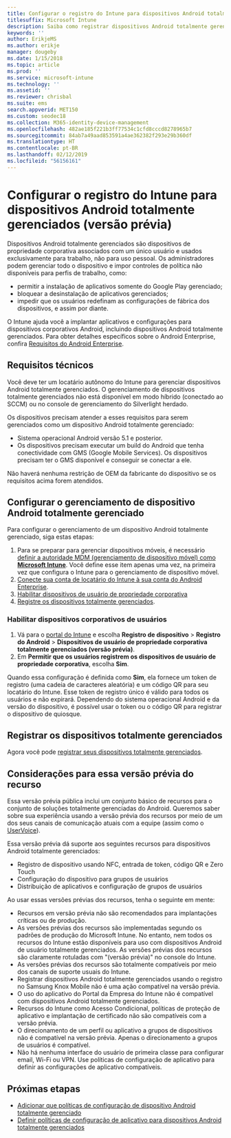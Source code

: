 ```yaml
---
title: Configurar o registro do Intune para dispositivos Android totalmente gerenciados
titlesuffix: Microsoft Intune
description: Saiba como registrar dispositivos Android totalmente gerenciados no Intune.
keywords: ''
author: ErikjeMS
ms.author: erikje
manager: dougeby
ms.date: 1/15/2018
ms.topic: article
ms.prod: ''
ms.service: microsoft-intune
ms.technology: ''
ms.assetid: ''
ms.reviewer: chrisbal
ms.suite: ems
search.appverid: MET150
ms.custom: seodec18
ms.collection: M365-identity-device-management
ms.openlocfilehash: 482ae185f221b3ff77534c1cfd8cccd8278965b7
ms.sourcegitcommit: 84ab7a49aad853591a4ae362382f293e29b360df
ms.translationtype: HT
ms.contentlocale: pt-BR
ms.lasthandoff: 02/12/2019
ms.locfileid: "56156161"
---
```

# <a name="set-up-intune-enrollment-of-android-fully-managed-devices-preview"></a>Configurar o registro do Intune para dispositivos Android totalmente gerenciados (versão prévia)

Dispositivos Android totalmente gerenciados são dispositivos de propriedade corporativa associados com um único usuário e usados exclusivamente para trabalho, não para uso pessoal. Os administradores podem gerenciar todo o dispositivo e impor controles de política não disponíveis para perfis de trabalho, como:
- permitir a instalação de aplicativos somente do Google Play gerenciado;
- bloquear a desinstalação de aplicativos gerenciados;
- impedir que os usuários redefinam as configurações de fábrica dos dispositivos, e assim por diante.

O Intune ajuda você a implantar aplicativos e configurações para dispositivos corporativos Android, incluindo dispositivos Android totalmente gerenciados. Para obter detalhes específicos sobre o Android Enterprise, confira [Requisitos do Android Enterprise](https://support.google.com/work/android/answer/6174145?hl=en&ref_topic=6151012).

## <a name="technical-requirements"></a>Requisitos técnicos

Você deve ter um locatário autônomo do Intune para gerenciar dispositivos Android totalmente gerenciados. O gerenciamento de dispositivos totalmente gerenciados não está disponível em modo híbrido (conectado ao SCCM) ou no console de gerenciamento do Silverlight herdado.

Os dispositivos precisam atender a esses requisitos para serem gerenciados como um dispositivo Android totalmente gerenciado:

- Sistema operacional Android versão 5.1 e posterior.
- Os dispositivos precisam executar um build do Android que tenha conectividade com GMS (Google Mobile Services). Os dispositivos precisam ter o GMS disponível e conseguir se conectar a ele.

Não haverá nenhuma restrição de OEM da fabricante do dispositivo se os requisitos acima forem atendidos.

## <a name="set-up-android-fully-managed-device-management"></a>Configurar o gerenciamento de dispositivo Android totalmente gerenciado

Para configurar o gerenciamento de um dispositivo Android totalmente gerenciado, siga estas etapas:

1. Para se preparar para gerenciar dispositivos móveis, é necessário [definir a autoridade MDM (gerenciamento de dispositivo móvel) como **Microsoft Intune**](mdm-authority-set.md). Você define esse item apenas uma vez, na primeira vez que configura o Intune para o gerenciamento de dispositivo móvel.
2. [Conecte sua conta de locatário do Intune à sua conta do Android Enterprise](connect-intune-android-enterprise.md).
3. [Habilitar dispositivos de usuário de propriedade corporativa](#enable-corporate-owned-user-devices)
4. [Registre os dispositivos totalmente gerenciados](#enroll-the-fully-managed-devices).

### <a name="enable-corporate-owned-user-devices"></a>Habilitar dispositivos corporativos de usuários

1. Vá para o [portal do Intune](https://portal.azure.com) e escolha **Registro de dispositivo** > **Registro do Android** > **Dispositivos de usuário de propriedade corporativa totalmente gerenciados (versão prévia)**.
2. Em **Permitir que os usuários registrem os dispositivos de usuário de propriedade corporativa**, escolha **Sim**.

Quando essa configuração é definida como **Sim**, ela fornece um token de registro (uma cadeia de caracteres aleatória) e um código QR para seu locatário do Intune. Esse token de registro único é válido para todos os usuários e não expirará. Dependendo do sistema operacional Android e da versão do dispositivo, é possível usar o token ou o código QR para registrar o dispositivo de quiosque.

## <a name="enroll-the-fully-managed-devices"></a>Registrar os dispositivos totalmente gerenciados
Agora você pode [registrar seus dispositivos totalmente gerenciados](android-dedicated-devices-fully-managed-enroll.md).

## <a name="considerations-for-this-preview-feature"></a>Considerações para essa versão prévia do recurso
Essa versão prévia pública inclui um conjunto básico de recursos para o conjunto de soluções totalmente gerenciadas do Android. Queremos saber sobre sua experiência usando a versão prévia dos recursos por meio de um dos seus canais de comunicação atuais com a equipe (assim como o [UserVoice](https://microsoftintune.uservoice.com/forums/291681-ideas?category_id=210853)).

Essa versão prévia dá suporte aos seguintes recursos para dispositivos Android totalmente gerenciados:
- Registro de dispositivo usando NFC, entrada de token, código QR e Zero Touch
- Configuração do dispositivo para grupos de usuários
- Distribuição de aplicativos e configuração de grupos de usuários


Ao usar essas versões prévias dos recursos, tenha o seguinte em mente:
- Recursos em versão prévia não são recomendados para implantações críticas ou de produção. 
- As versões prévias dos recursos são implementadas segundo os padrões de produção do Microsoft Intune. No entanto, nem todos os recursos do Intune estão disponíveis para uso com dispositivos Android de usuário totalmente gerenciados. As versões prévias dos recursos são claramente rotuladas com "(versão prévia)" no console do Intune. 
- As versões prévias dos recursos são totalmente compatíveis por meio dos canais de suporte usuais do Intune.
- Registrar dispositivos Android totalmente gerenciados usando o registro no Samsung Knox Mobile não é uma ação compatível na versão prévia. 
- O uso do aplicativo do Portal da Empresa do Intune não é compatível com dispositivos Android totalmente gerenciados. 
- Recursos do Intune como Acesso Condicional, políticas de proteção de aplicativo e implantação de certificado não são compatíveis com a versão prévia. 
- O direcionamento de um perfil ou aplicativo a grupos de dispositivos não é compatível na versão prévia. Apenas o direcionamento a grupos de usuários é compatível. 
- Não há nenhuma interface do usuário de primeira classe para configurar email, Wi-Fi ou VPN. Use políticas de configuração de aplicativo para definir as configurações de aplicativo compatíveis.

## <a name="next-steps"></a>Próximas etapas
- [Adicionar que políticas de configuração de dispositivo Android totalmente gerenciado](device-restrictions-android-for-work.md#device-owner-only)
- [Definir políticas de configuração de aplicativo para dispositivos Android totalmente gerenciados](app-configuration-policies-use-android.md)

